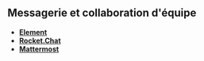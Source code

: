 ## Messagerie et collaboration d'équipe

- **[Element](https://element.io)**
- **[Rocket.Chat](https://www.rocket.chat)**
- **[Mattermost](https://mattermost.com)**
